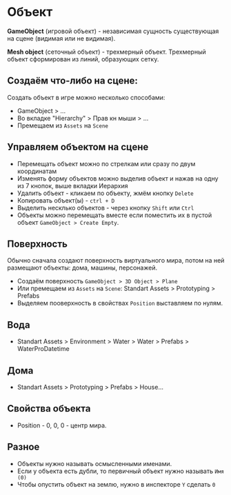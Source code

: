 # Объект
**GameObject** (игровой объект) - независимая сущность существующая на сцене (видимая или не видимая).

**Mesh object** (сеточный объект) - трехмерный объект. Трехмерный объект сформирован из линий, образующих сетку.

## Создаём что-либо на сцене:
Создать объект в игре можно несколько способами:
* GameObject > ...
* Во вкладке "Hierarchy" > Прав кн мыши > ...
* Премещаем из `Assets` на `Scene`

## Управляем объектом на сцене
* Перемещать объект можно по стрелкам или сразу по двум координатам
* Изменять форму объектов можно выделив объект и нажав на одну из 7 кнопок, выше вкладки Иерархия
* Удалить объект - кликаем по объекту, жмём кнопку `Delete`
* Копировать объект(ы) - `ctrl + D`
* Выделить несклько объектов - через кнопку `Shift` или `Ctrl` 
* Объекты можно перемещать вместе если поместить их в пустой объект `GameObject > Create Empty`.

## Поверхность
Обычно сначала создают поверхность виртуального мира, потом на ней размещают объекты: дома, машины, персонажей.

* Создаём поверхность `GameObject > 3D Object > Plane`
* Или премещаем из `Assets` на `Scene`: Standart Assets > Prototyping > Prefabs
* Выделяем пооверхность в свойствах `Position` выставляем по нулям.

## Вода
* Standart Assets > Environment > Water > Water > Prefabs > WaterProDatetime

## Дома
* Standart Assets > Prototyping > Prefabs > House...

## Свойства объекта
* Position - 0, 0, 0 - центр мира.

## Разное
* Объекты нужно называть осмысленными именами.
* Если у объекта есть дубли, то первичный объект нужно называть `Имя (0)`
* Чтобы опустить объект на землю, нужно в инспекторе `Y` сделать `0`
